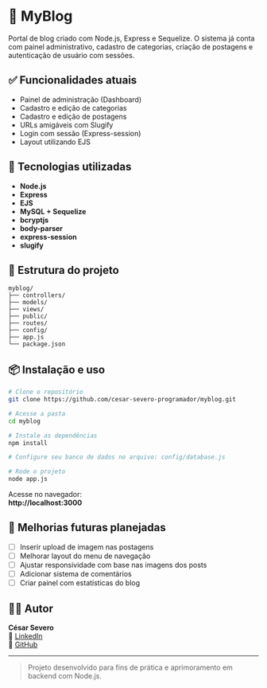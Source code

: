 # 📝 MyBlog

Portal de blog criado com Node.js, Express e Sequelize. O sistema já conta com painel administrativo, cadastro de categorias, criação de postagens e autenticação de usuário com sessões.

## ✅ Funcionalidades atuais

- Painel de administração (Dashboard)
- Cadastro e edição de categorias
- Cadastro e edição de postagens
- URLs amigáveis com Slugify
- Login com sessão (Express-session)
- Layout utilizando EJS

## 🚀 Tecnologias utilizadas

- **Node.js**
- **Express**
- **EJS**
- **MySQL + Sequelize**
- **bcryptjs**
- **body-parser**
- **express-session**
- **slugify**

## 📂 Estrutura do projeto

```
myblog/
├── controllers/
├── models/
├── views/
├── public/
├── routes/
├── config/
├── app.js
└── package.json
```

## 📦 Instalação e uso

```bash
# Clone o repositório
git clone https://github.com/cesar-severo-programador/myblog.git

# Acesse a pasta
cd myblog

# Instale as dependências
npm install

# Configure seu banco de dados no arquivo: config/database.js

# Rode o projeto
node app.js
```

Acesse no navegador:  
**http://localhost:3000**

## 📌 Melhorias futuras planejadas

- [ ] Inserir upload de imagem nas postagens
- [ ] Melhorar layout do menu de navegação
- [ ] Ajustar responsividade com base nas imagens dos posts
- [ ] Adicionar sistema de comentários
- [ ] Criar painel com estatísticas do blog

## 👨‍💻 Autor

**César Severo**  
💼 [LinkedIn](https://www.linkedin.com/in/cesar-severo)  
🐙 [GitHub](https://github.com/cesar-severo-programador)

---

> Projeto desenvolvido para fins de prática e aprimoramento em backend com Node.js.
```
